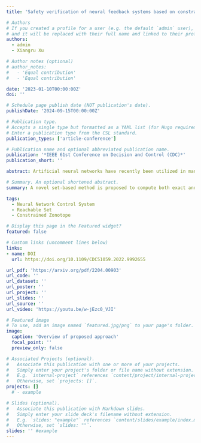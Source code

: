 ```yaml
---
title: 'Safety verification of neural feedback systems based on constrained zonotopes'

# Authors
# If you created a profile for a user (e.g. the default `admin` user), write the username (folder name) here
# and it will be replaced with their full name and linked to their profile.
authors:
  - admin
  - Xiangru Xu

# Author notes (optional)
# author_notes:
#   - 'Equal contribution'
#   - 'Equal contribution'

date: '2023-01-10T00:00:00Z'
doi: ''

# Schedule page publish date (NOT publication's date).
publishDate: '2024-09-15T00:00:00Z'

# Publication type.
# Accepts a single type but formatted as a YAML list (for Hugo requirements).
# Enter a publication type from the CSL standard.
publication_types: ['article-conference']

# Publication name and optional abbreviated publication name.
publication: '*IEEE 61st Conference on Decision and Control (CDC)*'
publication_short: ''

abstract: Artificial neural networks have recently been utilized in many feedback control systems and introduced new challenges regarding the safety of such systems. This paper considers the safe verification problem for a dynamical system with a given feedforward neural network as the feedback controller by using a constrained zonotope-based approach. A novel set-based method is proposed to compute both exact and over-approximated reachable sets for neural feedback systems with linear models, and linear program-based sufficient conditions are presented to verify whether the trajectories of such a system can avoid unsafe regions represented as constrained zonotopes. The results are also extended to neural feedback systems with nonlinear models. The computational efficiency and accuracy of the proposed method are demonstrated by two numerical examples where a comparison with state-of-the-art methods is also provided.

# Summary. An optional shortened abstract.
summary: A novel set-based method is proposed to compute both exact and over-approximated reachable sets for neural feedback systems.

tags:
  - Neural Network Control System
  - Reachable Set
  - Constrained Zonotope

# Display this page in the Featured widget?
featured: false

# Custom links (uncomment lines below)
links:
- name: DOI
  url: https://doi.org/10.1109/CDC51059.2022.9992655

url_pdf: 'https://arxiv.org/pdf/2204.00903'
url_code: ''
url_dataset: ''
url_poster: ''
url_project: ''
url_slides: ''
url_source: ''
url_video: 'https://youtu.be/w-jEzc0_VJI'

# Featured image
# To use, add an image named `featured.jpg/png` to your page's folder.
image:
  caption: 'Overview of proposed approach'
  focal_point: ''
  preview_only: false

# Associated Projects (optional).
#   Associate this publication with one or more of your projects.
#   Simply enter your project's folder or file name without extension.
#   E.g. `internal-project` references `content/project/internal-project/index.md`.
#   Otherwise, set `projects: []`.
projects: []
  # - example

# Slides (optional).
#   Associate this publication with Markdown slides.
#   Simply enter your slide deck's filename without extension.
#   E.g. `slides: "example"` references `content/slides/example/index.md`.
#   Otherwise, set `slides: ""`.
slides: '' #example
---
```


<!-- {{% callout note %}}
Click the _Cite_ button above to demo the feature to enable visitors to import publication metadata into their reference management software.
{{% /callout %}}

{{% callout note %}}
Create your slides in Markdown - click the _Slides_ button to check out the example.
{{% /callout %}} -->

<!-- Add the publication's **full text** or **supplementary notes** here. You can use rich formatting such as including [code, math, and images](https://docs.hugoblox.com/content/writing-markdown-latex/). -->